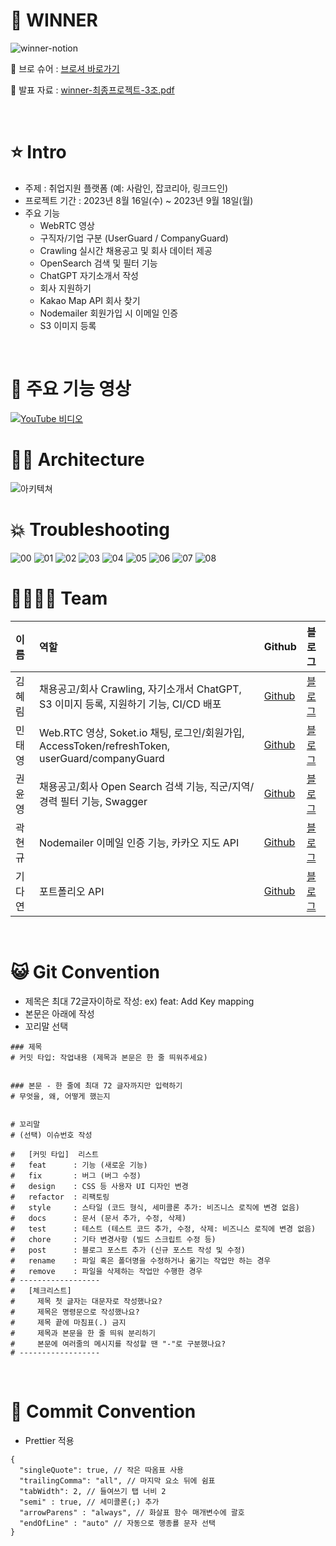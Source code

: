 # 🥇 WINNER
![winner-notion](https://github.com/rimmyhub/jobposting-project/assets/131572117/caea054b-b286-4205-8f86-187c16bdf0dd)

📑 브로 슈어 : [브로셔 바로가기](https://outgoing-angora-d26.notion.site/WINNER-3a89e026e7894d5e92f38d2bb3029a6d?pvs=4)

📝 발표 자료 : [winner-최종프로젝트-3조.pdf](https://drive.google.com/file/d/1FiWpgcMJp1pTgmh7b4dBkBWJJAGkDuj4/view?usp=drive_link)

<br>



# ⭐️ Intro
- 주제 : 취업지원 플랫폼 (예: 사람인, 잡코리아, 링크드인)
- 프로젝트 기간 : 2023년 8월 16일(수) ~ 2023년 9월 18일(월)
- 주요 기능
  - WebRTC 영상
  - 구직자/기업 구분 (UserGuard / CompanyGuard)
  - Crawling 실시간 채용공고 및 회사 데이터 제공
  - OpenSearch 검색 및 필터 기능
  - ChatGPT 자기소개서 작성
  - 회사 지원하기
  - Kakao Map API 회사 찾기
  - Nodemailer 회원가입 시 이메일 인증
  - S3 이미지 등록
<br>




# 🎥 주요 기능 영상
[![YouTube 비디오](https://img.youtube.com/vi/sm6CR3QRmXI/0.jpg)](https://www.youtube.com/watch?v=sm6CR3QRmXI)
<br>




# 👷‍♂️ Architecture
![아키텍쳐](https://github.com/rimmyhub/jobposting-project/assets/131572117/b1e61c82-441e-4ed7-8f93-93fccd4b7059)
<br>




# 💥 Troubleshooting
![00](https://github.com/rimmyhub/jobposting-project/assets/131572117/be270009-c4c0-49ec-802e-53c28e0e29e4)
![01](https://github.com/rimmyhub/jobposting-project/assets/131572117/0f33745e-6027-4b2d-b094-01c226a8ea11)
![02](https://github.com/rimmyhub/jobposting-project/assets/131572117/29af96fc-d62f-427d-bb23-65b29722d912)
![03](https://github.com/rimmyhub/jobposting-project/assets/131572117/4d0a94b8-f214-42fa-8254-09073d8054f9)
![04](https://github.com/rimmyhub/jobposting-project/assets/131572117/fa63bc13-abdf-492d-ad40-d52e96155eed)
![05](https://github.com/rimmyhub/jobposting-project/assets/131572117/de12a9b1-9677-4ed0-a6f3-4892c36795a8)
![06](https://github.com/rimmyhub/jobposting-project/assets/131572117/067b3bb4-0fcb-478f-b164-f988ebd6be45)
![07](https://github.com/rimmyhub/jobposting-project/assets/131572117/0ae054d5-0acd-4ca6-a4b4-8aa03068fc28)
![08](https://github.com/rimmyhub/jobposting-project/assets/131572117/6227ddd1-ded0-4194-8c41-47779eb3e89b)
<br>




# 👨‍👩‍👧‍👦 Team
| 이름      | 역할                                                                                      |    Github                                | 블로그                                        |
|:---------|:----------------------------------------------------------------------------------------|:------------------------------------------|:--------------------------------------------|
| 김혜림     | 채용공고/회사 Crawling, 자기소개서 ChatGPT, S3 이미지 등록, 지원하기 기능, CI/CD 배포                  | [Github](https://github.com/rimmyhub)   |[블로그](https://nuri-story.tistory.com/)      |
| 민태영     | Web.RTC 영상, Soket.io 채팅, 로그인/회원가입, AccessToken/refreshToken, userGuard/companyGuard | [Github](https://github.com/taeyoungNew) |[블로그](https://velog.io/@ty_min12)           |
| 권윤영     | 채용공고/회사 Open Search 검색 기능, 직군/지역/경력 필터 기능, Swagger                              | [Github](https://github.com/Yooonzero)   |[블로그](https://playlist808.tistory.com/)     |
| 곽현규     | Nodemailer 이메일 인증 기능, 카카오 지도 API                                                   | [Github](https://github.com/kwakhyunkyu)  |[블로그](https://kwaq.tistory.com/)            |
| 기다연     | 포트폴리오 API                                                                             | [Github](https://github.com/Dayeon-Ki)    |[블로그](https://developbyki.tistory.com/)     |
<br>




# 😺 Git Convention
- 제목은 최대 72글자이하로 작성: ex) feat: Add Key mapping
- 본문은 아래에 작성
- 꼬리말 선택
```
### 제목
# 커밋 타입: 작업내용 (제목과 본문은 한 줄 띄워주세요)


### 본문 - 한 줄에 최대 72 글자까지만 입력하기  
# 무엇을, 왜, 어떻게 했는지


# 꼬리말
# (선택) 이슈번호 작성

#   [커밋 타입]  리스트
#   feat      : 기능 (새로운 기능)
#   fix       : 버그 (버그 수정)
#   design    : CSS 등 사용자 UI 디자인 변경
#   refactor  : 리팩토링
#   style     : 스타일 (코드 형식, 세미콜론 추가: 비즈니스 로직에 변경 없음)
#   docs      : 문서 (문서 추가, 수정, 삭제)
#   test      : 테스트 (테스트 코드 추가, 수정, 삭제: 비즈니스 로직에 변경 없음)
#   chore     : 기타 변경사항 (빌드 스크립트 수정 등)
#   post      : 블로그 포스트 추가 (신규 포스트 작성 및 수정)
#   rename    : 파일 혹은 폴더명을 수정하거나 옮기는 작업만 하는 경우
#   remove    : 파일을 삭제하는 작업만 수행한 경우
# ------------------
#   [체크리스트]
#     제목 첫 글자는 대문자로 작성했나요?
#     제목은 명령문으로 작성했나요?
#     제목 끝에 마침표(.) 금지
#     제목과 본문을 한 줄 띄워 분리하기
#     본문에 여러줄의 메시지를 작성할 땐 "-"로 구분했나요?
# ------------------
```
<br>




# 🐣 Commit Convention
- Prettier 적용

```
{
  "singleQuote": true, // 작은 따옴표 사용
  "trailingComma": "all", // 마지막 요소 뒤에 쉼표
  "tabWidth": 2, // 들여쓰기 탭 너비 2
  "semi" : true, // 세미콜론(;) 추가
  "arrowParens" : "always", // 화살표 함수 매개변수에 괄호
  "endOfLine" : "auto" // 자동으로 행종룔 문자 선택
}
```
